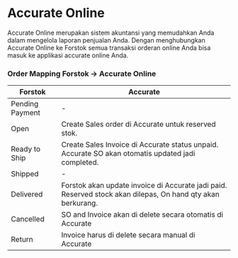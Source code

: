 # Accurate Online

Accurate Online merupakan sistem akuntansi yang memudahkan Anda dalam mengelola laporan penjualan Anda. Dengan menghubungkan Accurate Online ke Forstok semua transaksi orderan online Anda bisa masuk ke applikasi accurate online Anda.&#x20;

### **Order Mapping Forstok** → **Accurate Online**

| **Forstok**     | **Accurate**                                                                                                 |
| --------------- | ------------------------------------------------------------------------------------------------------------ |
| Pending Payment | -                                                                                                            |
| Open            | Create Sales order di Accurate untuk reserved stok.                                                          |
| Ready to Ship   | Create Sales Invoice di Accurate status unpaid. Accurate SO akan otomatis updated jadi completed.            |
| Shipped         | -                                                                                                            |
| Delivered       | Forstok akan update invoice di Accurate jadi paid. Reserved stock akan dilepas, On hand qty akan berkurang.  |
| Cancelled       | SO and Invoice  akan di delete secara otomatis di Accurate                                                   |
| Return          | Invoice harus di delete secara manual di Accurate                                                            |



